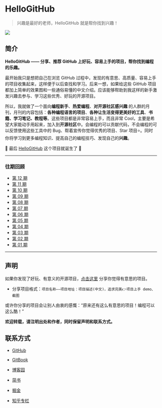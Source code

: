 # HelloGitHub
>兴趣是最好的老师，HelloGitHub 就是帮你找到兴趣！

![](https://github.com/521xueweihan/HelloGitHub/blob/master/01/img/hello-github.jpg)

## 简介
**HelloGitHub —— 分享、推荐 GitHub 上好玩、容易上手的项目，帮你找到编程的乐趣。**

最开始我只是想把自己在浏览 GitHub 过程中，发现的有意思、高质量、容易上手的项目收集起来，这样便于以后查找和学习。后来一想，如果给这些 GitHub 项目都加上简单的效果图和一些通俗易懂的中文介绍。应该能够帮助到我这样的新手激发兴趣去参与、学习这些优秀、好玩的开源项目。

所以，我就做了一个面向**编程新手**、**热爱编程**、**对开源社区感兴趣** 的人群的月刊，月刊的内容包括：**各种编程语言的项目**、**各种让生活变得更美好的工具**、**书籍、学习笔记、教程等**。这些项目都是非常容易上手，而且非常 Cool，主要是希望大家能动手用起来，加入到**开源社区**中。会编程的可以贡献代码，不会编程的可以反馈使用这些工具中的 Bug、帮着宣传你觉得优秀的项目、Star 项目⭐️。同时你将学习到更多编程知识、提高自己的编程技巧、发现自己的**兴趣**。

🎉 最后 [HelloGitHub](http://hellogithub.com/) 这个项目就诞生了 🎉

---
### 往期回顾
- [第 12 期](https://github.com/521xueweihan/HelloGitHub/blob/master/12/HelloGitHub12.md)
- [第 11 期](https://github.com/521xueweihan/HelloGitHub/blob/master/11/HelloGitHub11.md)
- [第 10 期](https://github.com/521xueweihan/HelloGitHub/blob/master/10/HelloGitHub10.md)
- [第 09 期](https://github.com/521xueweihan/HelloGitHub/blob/master/09/HelloGitHub09.md)
- [第 08 期](https://github.com/521xueweihan/HelloGitHub/blob/master/08/HelloGitHub08.md)
- [第 07 期](https://github.com/521xueweihan/HelloGitHub/blob/master/07/HelloGitHub07.md)
- [第 06 期](https://github.com/521xueweihan/HelloGitHub/blob/master/06/HelloGitHub06.md)
- [第 05 期](https://github.com/521xueweihan/HelloGitHub/blob/master/05/HelloGitHub05.md)
- [第 04 期](https://github.com/521xueweihan/HelloGitHub/blob/master/04/HelloGitHub04.md)
- [第 03 期](https://github.com/521xueweihan/HelloGitHub/blob/master/03/HelloGitHub03.md)
- [第 02 期](https://github.com/521xueweihan/HelloGitHub/blob/master/02/HelloGitHub02.md)
- [第 01 期](https://github.com/521xueweihan/HelloGitHub/blob/master/01/HelloGitHub01.md)

---

## 声明
如果你发现了好玩、有意义的开源项目，[点击这里](https://github.com/521xueweihan/HelloGitHub/issues/new) 分享你觉得有意思的项目。

- 分享项目格式：`项目名称——项目地址：项目描述(中文)，追求完美👉项目上手 demo、截图`

或许你分享的项目会让别人由衷的感慨：“原来还有这么有意思的项目！编程可以这么酷！”

**欢迎转载，请注明出处和作者，同时保留声明和联系方式。**

## 联系方式
- [GitHub](https://github.com/521xueweihan)

- [GitBook](https://gitbook.hellogithub.com/)

- [博客园](http://www.cnblogs.com/xueweihan/)

- [简书](http://www.jianshu.com/u/f04b57b6f433)

- [掘金](https://juejin.im/user/5677785f60b2298f122fe889)

- [知乎专栏](https://zhuanlan.zhihu.com/hellogithub)
